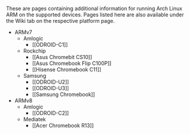 These are pages containing additional information for running Arch Linux ARM on the supported devices. Pages listed here are also available under the Wiki tab on the respective platform page.

* ARMv7
    * Amlogic
        * [[ODROID-C1]]
    * Rockchip
        * [[Asus Chromebit CS10]]
        * [[Asus Chromebook Flip C100P]]
        * [[Hisense Chromebook C11]]
    * Samsung
        * [[ODROID-U2]]
        * [[ODROID-U3]]
        * [[Samsung Chromebook]]
* ARMv8
    * Amlogic
        * [[ODROID-C2]]
    * Mediatek
        * [[Acer Chromebook R13]]
